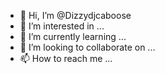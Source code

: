 - 👋 Hi, I’m @Dizzydjcaboose
- 👀 I’m interested in ...
- 🌱 I’m currently learning ...
- 💞️ I’m looking to collaborate on ...
- 📫 How to reach me ...

<!---
Dizzydjcaboose/Dizzydjcaboose is a ✨ special ✨ repository because its `README.md` (this file) appears on your GitHub profile.
You can click the Preview link to take a look at your changes.
--->
